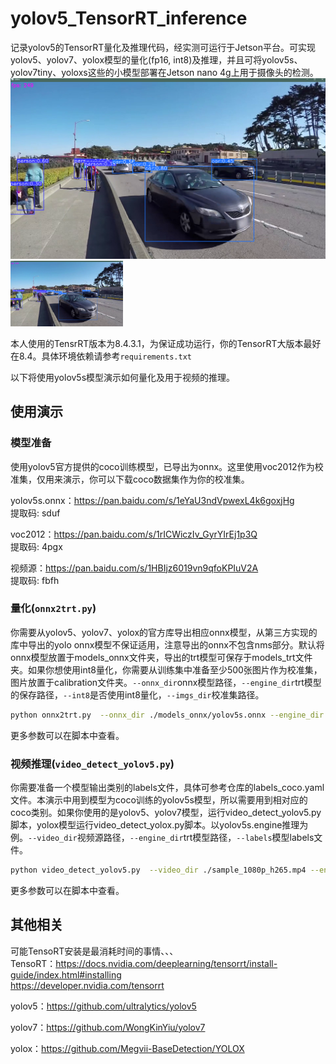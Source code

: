 # yolov5_TensorRT_inference
记录yolov5的TensorRT量化及推理代码，经实测可运行于Jetson平台。可实现yolov5、yolov7、yolox模型的量化(fp16, int8)及推理，并且可将yolov5s、yolov7tiny、yoloxs这些的小模型部署在Jetson nano 4g上用于摄像头的检测。  
![image](https://github.com/MadaoFY/yolov5_TensorRT_inference/blob/main/doc/yolov5s_det.png)  
<img src="https://github.com/MadaoFY/yolov5_TensorRT_inference/blob/main/doc/yolov5s_det.png" width="180" height="105">  

本人使用的TensrRT版本为8.4.3.1，为保证成功运行，你的TensorRT大版本最好在8.4。具体环境依赖请参考```requirements.txt```

以下将使用yolov5s模型演示如何量化及用于视频的推理。

## 使用演示

### 模型准备
使用yolov5官方提供的coco训练模型，已导出为onnx。这里使用voc2012作为校准集，仅用来演示，你可以下载coco数据集作为你的校准集。

yolov5s.onnx：https://pan.baidu.com/s/1eYaU3ndVpwexL4k6goxjHg  
提取码: sduf   

voc2012：https://pan.baidu.com/s/1rICWiczIv_GyrYIrEj1p3Q  
提取码: 4pgx

视频源：https://pan.baidu.com/s/1HBIjz6019vn9qfoKPIuV2A  
提取码: fbfh

### 量化(```onnx2trt.py```)
你需要从yolov5、yolov7、yolox的官方库导出相应onnx模型，从第三方实现的库中导出的yolo onnx模型不保证适用，注意导出的onnx不包含nms部分。默认将onnx模型放置于models_onnx文件夹，导出的trt模型可保存于models_trt文件夹。如果你想使用int8量化，你需要从训练集中准备至少500张图片作为校准集，图片放置于calibration文件夹。```--onnx_dir```onnx模型路径，```--engine_dir```trt模型的保存路径，```--int8```是否使用int8量化，```--imgs_dir```校准集路径。
```bash
python onnx2trt.py  --onnx_dir ./models_onnx/yolov5s.onnx --engine_dir ./models_trt/yolov5s.engine --int8 True --imgs_dir ./calibration
```
更多参数可以在脚本中查看。


### 视频推理(```video_detect_yolov5.py```)
你需要准备一个模型输出类别的labels文件，具体可参考仓库的labels_coco.yaml文件。本演示中用到模型为coco训练的yolov5s模型，所以需要用到相对应的coco类别。如果你使用的是yolov5、yolov7模型，运行video_detect_yolov5.py脚本，yolox模型运行video_detect_yolox.py脚本。以yolov5s.engine推理为例。```--video_dir```视频源路径，```--engine_dir```trt模型路径，```--labels```模型labels文件。
```bash
python video_detect_yolov5.py  --video_dir ./sample_1080p_h265.mp4 --engine_dir ./models_trt/yolov5s.engine --labels ./labels_coco.yaml
```
更多参数可以在脚本中查看。

## 其他相关
可能TensoRT安装是最消耗时间的事情、、、  
TensoRT：https://docs.nvidia.com/deeplearning/tensorrt/install-guide/index.html#installing  
https://developer.nvidia.com/tensorrt

yolov5：https://github.com/ultralytics/yolov5

yolov7：https://github.com/WongKinYiu/yolov7

yolox：https://github.com/Megvii-BaseDetection/YOLOX
